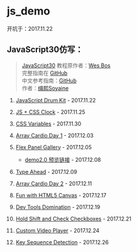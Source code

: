 # js_demo

开坑于：2017.11.22

## JavaScript30仿写：
> [JavaScript30](https://javascript30.com) 教程原作者：[Wes Bos](https://github.com/wesbos)    
> 完整指南在 [GitHub](https://github.com/soyaine/JavaScript30)  
> 中文参考指南：[GitHub](https://github.com/soyaine/JavaScript30)  
> 作者：[缉熙Soyaine](https://github.com/soyaine)  

1. [JavaScript Drum Kit](https://hehe1111.github.io/js_demo/js30/01%20-%20JavaScript%20Drum%20Kit/) - 2017.11.22

2. [JS + CSS Clock](https://hehe1111.github.io/js_demo/js30/02%20-%20JS%20+%20CSS%20Clock/) - 2017.11.25

3. [CSS Variables](https://hehe1111.github.io/js_demo/js30/03%20-%20CSS%20Variables/) - 2017.11.30

4. [Array Cardio Day 1](https://hehe1111.github.io/js_demo/js30/04%20-%20Array%20Cardio%20Day%201/) - 2017.12.03

5. [Flex Panel Gallery](https://hehe1111.github.io/js_demo/js30/05%20-%20Flex%20Panel%20Gallery/) - 2017.12.05
    - [demo2.0 预览链接](http://hehe1111.github.io/js_demo/js30//05%20-%20Flex%20Panel%20Gallery/version2.0/) - 2017.12.08

6. [Type Ahead](http://hehe1111.github.io/js_demo/js30/06%20-%20Type%20Ahead/) - 2017.12.09

7. [Array Cardio Day 2](http://hehe1111.github.io/js_demo/js30/07%20-%20Array%20Cardio%20Day%202/) - 2017.12.11

8. [Fun with HTML5 Canvas](https://hehe1111.github.io/js_demo/js30/08%20-%20Fun%20with%20HTML5%20Canvas/) - 2017.12.17

9. [Dev Tools Domination](https://hehe1111.github.io/js_demo/js30/09%20-%20Dev%20Tools%20Domination/) - 2017.12.19

10. [Hold Shift and Check Checkboxes](https://hehe1111.github.io/js_demo/js30/10%20-%20Hold%20Shift%20and%20Check%20Checkboxes/) - 2017.12.21

11. [Custom Video Player](https://hehe1111.github.io/js_demo/js30/11%20-%20Custom%20Video%20Player/) - 2017.12.24

12. [Key Sequence Detection](https://hehe1111.github.io/js_demo/js30/12%20-%20Key%20Sequence%20Detection/) - 2017.12.26

